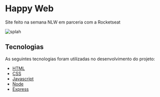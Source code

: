 # Happy Web

<p>Site feito na semana NLW em parceria com a Rocketseat</p>



![splah](https://github.com/leotilt/Projeto-Happy-NlW/blob/main/happy.png)

## Tecnologias

As seguintes tecnologias foram utilizadas no desenvolvimento do projeto:

- [HTML](https://devdocs.io/html/)
- [CSS](https://devdocs.io/css/)
- [Javascript](https://devdocs.io/javascript/)
- [Node](https://nodejs.org/en/)
- [Express](https://expressjs.com/)


<br>
